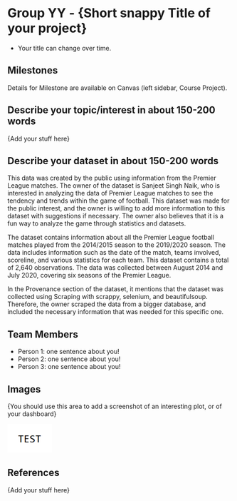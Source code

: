 # Group YY - {Short snappy Title of your project}

- Your title can change over time.

## Milestones

Details for Milestone are available on Canvas (left sidebar, Course Project).

## Describe your topic/interest in about 150-200 words

{Add your stuff here}

## Describe your dataset in about 150-200 words

This data was created by the public using information from the Premier League matches. The owner of the dataset is Sanjeet Singh Naik, who is interested in analyzing the data of Premier League matches to see the tendency and trends within the game of football. This dataset was made for the public interest, and the owner is willing to add more information to this dataset with suggestions if necessary. The owner also believes that it is a fun way to analyze the game through statistics and datasets. 

The dataset contains information about all the Premier League football matches played from the 2014/2015 season to the 2019/2020 season. The data includes information such as the date of the match, teams involved, scoreline, and various statistics for each team. This dataset contains a total of 2,640 observations. The data was collected between August 2014 and July 2020, covering six seasons of the Premier League.

In the Provenance section of the dataset, it mentions that the dataset was collected using Scraping with scrappy, selenium, and beautifulsoup. Therefore, the owner scraped the data from a bigger database, and included the necessary information that was needed for this specific one. 


## Team Members

- Person 1: one sentence about you!
- Person 2: one sentence about you!
- Person 3: one sentence about you!

## Images

{You should use this area to add a screenshot of an interesting plot, or of your dashboard}

<img src ="images/test.png" width="100px">

## References

{Add your stuff here}



